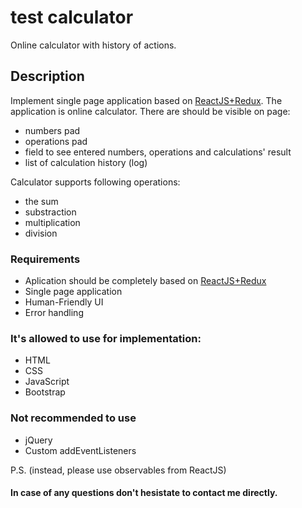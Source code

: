 # test calculator
Online calculator with history of actions.

## Description
Implement single page application based on [ReactJS+Redux](https://reactjs.org/). The application is online calculator. There are should be visible on page:
* numbers pad
* operations pad 
* field to see entered numbers, operations and calculations' result
* list of calculation history (log)

Calculator supports following operations:
* the sum
* substraction
* multiplication
* division


### Requirements
* Aplication should be completely based on [ReactJS+Redux](https://reactjs.org/)
* Single page application
* Human-Friendly UI
* Error handling

### It's allowed to use for implementation:
* HTML
* CSS
* JavaScript
* Bootstrap

### Not recommended to use
* jQuery
* Custom addEventListeners

P.S. (instead, please use observables from ReactJS)


#### In case of any questions don't hesistate to contact me directly.
